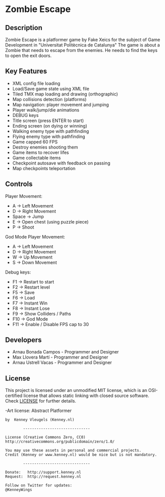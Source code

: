 # Zombie Escape

## Description

Zombie Escape is a platformer game by Fake Xeics for the subject
of Game Development in "Universitat Politècnica de Catalunya"
The game is about a Zombie that needs to escape from the enemies. 
He needs to find the keys to open the exit doors.

## Key Features
- XML config file loading
- Load/Save game state using XML file
- Tiled TMX map loading and drawing (orthographic)
- Map collisions detection (platforms)
- Map navigation: player movement and jumping
- Player walk/jump/die animations
- DEBUG keys
- Title screen (press ENTER to start)
- Ending screen (on dying or winning)
- Walking enemy type with pathfinding
- Flying enemy type with pathfinding
- Game capped 60 FPS
- Destroy enemies shooting them
- Game items to recover lifes
- Game collectable items
- Checkpoint autosave with feedback on passing
- Map checkpoints teleportation


## Controls

 Player Movement:
- A -> Left Movement
- D -> Right Movement
- Space -> Jump
- E -> Open chest (using puzzle piece)
- P -> Shoot

 God Mode Player Movement:
- A -> Left Movement
- D -> Right Movement
- W -> Up Movement
- S -> Down Movement

 Debug keys:
- F1  -> Restart to start
- F2  -> Restart level
- F5  -> Save
- F6  -> Load
- F7  -> Instant Win
- F8  -> Instant Lose
- F9  -> Show Colliders / Paths
- F10 -> God Mode
- F11 -> Enable / Disable FPS cap to 30


## Developers

 - Arnau Bonada Campos - Programmer and Designer
 - Max Llovera Martí - Programmer and Designer
 - Arnau Ustrell Vacas - Programmer and Designer

## License

This project is licensed under an unmodified MIT license, which is an OSI-certified license that allows static linking with closed source software. Check [LICENSE](LICENSE) for further details.

	
-Art license:
	Abstract Platformer

	by  Kenney Vleugels (Kenney.nl)

			------------------------------

	License (Creative Commons Zero, CC0)
	http://creativecommons.org/publicdomain/zero/1.0/

	You may use these assets in personal and commercial projects.
	Credit (Kenney or www.kenney.nl) would be nice but is not mandatory.

			------------------------------

	Donate:   http://support.kenney.nl
	Request:  http://request.kenney.nl

	Follow on Twitter for updates:
	@KenneyWings
